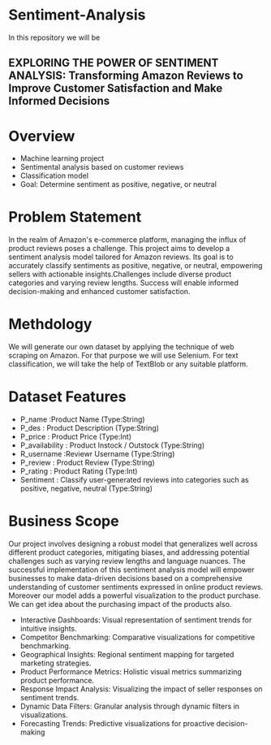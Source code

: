 # Sentiment-Analysis
In this repository we will be 
## EXPLORING THE POWER OF SENTIMENT ANALYSIS: Transforming Amazon Reviews to Improve Customer Satisfaction and Make Informed Decisions

# Overview
- Machine learning project
- Sentimental analysis based on customer reviews
- Classification model
- Goal: Determine sentiment as positive, negative, or neutral

# Problem Statement
In the realm of Amazon's e-commerce platform, managing the influx of product reviews poses a challenge. This project aims to develop a sentiment analysis model tailored for Amazon reviews. Its goal is to accurately classify sentiments as positive, negative, or neutral, empowering sellers with actionable insights.Challenges include diverse product categories and varying review lengths. Success will enable informed decision-making and enhanced customer satisfaction.

# Methdology
We will generate our own dataset by applying the technique of web scraping on Amazon. For that purpose we will use Selenium. For text classification, we will take the help of TextBlob or any suitable platform.

# Dataset Features
- P_name :Product Name (Type:String)
- P_des : Product Description (Type:String)
- P_price : Product Price (Type:Int)
- P_availability : Product Instock / Outstock (Type:String)
- R_username :Reviewr Username (Type:String)
- P_review : Product Review (Type:String)
- P_rating : Product Rating (Type:Int)
- Sentiment : Classify user-generated reviews into categories such as positive, negative, neutral (Type:String)

# Business Scope
Our project involves designing a robust model that generalizes well across
different product categories, mitigating biases, and addressing potential
challenges such as varying review lengths and language nuances. The
successful implementation of this sentiment analysis model will empower
businesses to make data-driven decisions based on a comprehensive
understanding of customer sentiments expressed in online product reviews.
Moreover our model adds a powerful visualization to the product purchase.
We can get idea about the purchasing impact of the products also.
- Interactive Dashboards:
       Visual representation of sentiment trends for intuitive insights.
- Competitor Benchmarking:
      Comparative visualizations for competitive benchmarking.
- Geographical Insights:
      Regional sentiment mapping for targeted marketing strategies.
- Product Performance Metrics:
       Holistic visual metrics summarizing product performance.
- Response Impact Analysis:
       Visualizing the impact of seller responses on sentiment trends.
- Dynamic Data Filters:
       Granular analysis through dynamic filters in visualizations.
- Forecasting Trends:
       Predictive visualizations for proactive decision-making
